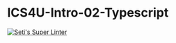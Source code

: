 # ICS4U-Intro-02-Typescript

[![Seti's Super Linter](https://github.com/Seti-Ngabo/ICS4U-Intro-02-Typesript/workflows/Mr%20Coxall's%20Super%20Linter/badge.svg)](https://github.com/Seti-Ngabo/ICS4U-Intro-02-Typesript/actions/)

